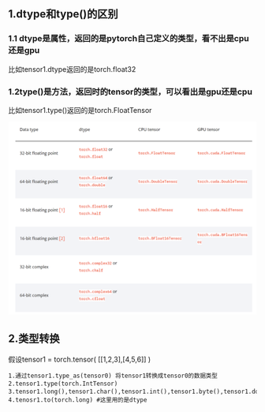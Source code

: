 
## 1.dtype和type()的区别

### 1.1 dtype是属性，返回的是pytorch自己定义的类型，看不出是cpu还是gpu

比如tensor1.dtype返回的是torch.float32

### 1.2type()是方法，返回时的tensor的类型，可以看出是gpu还是cpu

比如tensor1.type()返回的是torch.FloatTensor


![](images/pytorch中的类型_image_1.png)



## 2.类型转换

假设tensor1 = torch.tensor( \[\[1,2,3\],\[4,5,6\]\] )

	1.通过tensor1.type_as(tensor0) 将tensor1转换成tensor0的数据类型
	2.tensor1.type(torch.IntTensor)
	3.tensor1.long(),tensor1.char(),tensor1.int(),tensor1.byte(),tensor1.double()
	4.tenosr1.to(torch.long) #这里用的是dtype